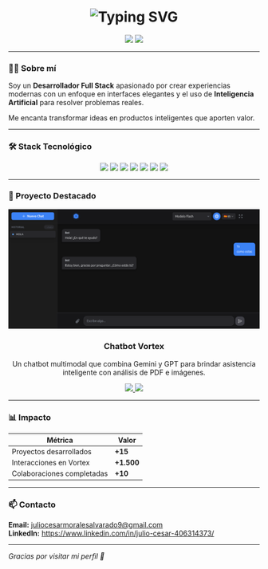 <!--====================== README (Versión GitHub Funcional) ======================-->

<h1 align="center">
  <img src="https://readme-typing-svg.demolab.com?font=Fira+Code&pause=1000&color=00C9FF&width=435&lines=Victor;Full+Stack+Developer+%26+AI+Enthusiast" alt="Typing SVG" />
</h1>

<p align="center">
  <img src="https://github-readme-stats.vercel.app/api?username=Victor00128&show_icons=true&theme=transparent" width="48%" />
  <img src="https://github-readme-streak-stats.herokuapp.com/?user=Victor00128&theme=transparent"  width="48%" />
</p>

---

### 👨‍💻 Sobre mí

Soy un **Desarrollador Full Stack** apasionado por crear experiencias modernas con un enfoque en interfaces elegantes y el uso de **Inteligencia Artificial** para resolver problemas reales.

Me encanta transformar ideas en productos inteligentes que aporten valor.

---

### 🛠️ Stack Tecnológico

<p align="center">
  <img src="https://img.shields.io/badge/HTML5-000?style=for-the-badge&logo=html5&logoColor=00C9FF" />
  <img src="https://img.shields.io/badge/CSS3-000?style=for-the-badge&logo=css3&logoColor=00C9FF" />
  <img src="https://img.shields.io/badge/JavaScript-000?style=for-the-badge&logo=javascript&logoColor=00C9FF" />
  <img src="https://img.shields.io/badge/TypeScript-000?style=for-the-badge&logo=typescript&logoColor=00C9FF" />
  <img src="https://img.shields.io/badge/React-000?style=for-the-badge&logo=react&logoColor=00C9FF" />
  <img src="https://img.shields.io/badge/Next.js-000?style=for-the-badge&logo=next.js&logoColor=00C9FF" />
  <img src="https://img.shields.io/badge/Node.js-000?style=for-the-badge&logo=node.js&logoColor=00C9FF" />
</p>

---

### 🚀 Proyecto Destacado

<div align="center">
  <a href="https://vortex-ia.netlify.app/">
    <img src="https://github.com/Victor00128/Chatbot-Vortex/blob/main/Imagen/Chatbot-Vortex.png?raw=true" width="700" />
  </a>
  
  <h3>Chatbot Vortex</h3>
  <p>Un chatbot multimodal que combina Gemini y GPT para brindar asistencia inteligente con análisis de PDF e imágenes.</p>

  <a href="https://github.com/Victor00128/Chatbot-Vortex">
    <img src="https://img.shields.io/badge/Ver%20Código-000?style=for-the-badge&logo=github&logoColor=00C9FF"/>
  </a>
  <a href="https://vortex-ia.netlify.app/">
    <img src="https://img.shields.io/badge/Probar%20Demo-000?style=for-the-badge&logo=netlify&logoColor=00C9FF"/>
  </a>
</div>

---

### 📊 Impacto

| Métrica | Valor |
|--------|------|
| Proyectos desarrollados | **+15** |
| Interacciones en Vortex | **+1.500** |
| Colaboraciones completadas | **+10** |

---

### 📫 Contacto

**Email:** juliocesarmoralesalvarado9@gmail.com  
**LinkedIn:** https://www.linkedin.com/in/julio-cesar-406314373/

---

*Gracias por visitar mi perfil 🙌*

<!--=============================================================================-->

